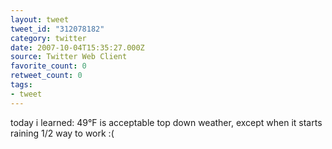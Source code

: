 ```yaml
---
layout: tweet
tweet_id: "312078182"
category: twitter
date: 2007-10-04T15:35:27.000Z
source: Twitter Web Client
favorite_count: 0
retweet_count: 0
tags:
- tweet
---
```


today i learned: 49°F is acceptable top down weather, except when it starts raining 1/2 way to work :(
